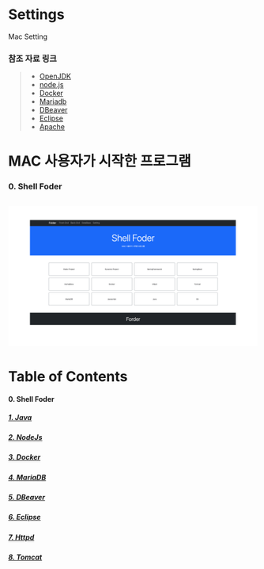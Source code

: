 # Settings
Mac Setting

### 참조 자료 링크
> * [OpenJDK](https://www.azul.com/downloads/?version=java-19-sts&os=macos&architecture=arm-64-bit&package=jdk)
> * [node.js](https://nodejs.org/en/)
> * [Docker](https://www.docker.com/)
> * [Mariadb](https://mariadb.org/)
> * [DBeaver](https://dbeaver.io/)
> * [Eclipse](https://www.eclipse.org/)
> * [Apache](https://apache.org/)

# MAC 사용자가 시작한 프로그램
### 0. Shell Foder
<img src="./images/web.png" width="1920"></img>
----

# Table of Contents
#### 0. Shell Foder
##### [1. Java](./page/java)
##### [2. NodeJs](./page/node)
##### [3. Docker](./page/docker)
##### [4. MariaDB](./page/mariadb)
##### [5. DBeaver](./page/dbeaver)
##### [6. Eclipse](./page/eclipse)
##### [7. Httpd](./page/httpd)
##### [8. Tomcat](./page/tomcat)